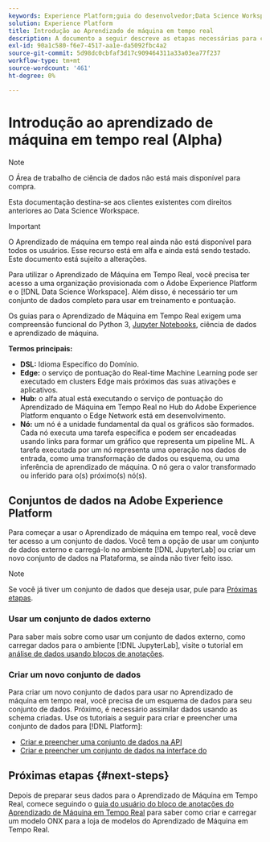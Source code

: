```yaml
---
keywords: Experience Platform;guia do desenvolvedor;Data Science Workspace;tópicos populares;Aprendizado de máquina em tempo real;
solution: Experience Platform
title: Introdução ao Aprendizado de máquina em tempo real
description: A documento a seguir descreve as etapas necessárias para criar um modelo de Aprendizagem de máquina em tempo real em Adobe Experience Platform.
exl-id: 90a1c580-f6e7-4517-aa1e-da5092fbc4a2
source-git-commit: 5d98dc0cbfaf3d17c909464311a33a03ea77f237
workflow-type: tm+mt
source-wordcount: '461'
ht-degree: 0%

---
```


# Introdução ao aprendizado de máquina em tempo real (Alpha)

>[!NOTE]
>
>O Área de trabalho de ciência de dados não está mais disponível para compra.
>
>Esta documentação destina-se aos clientes existentes com direitos anteriores ao Data Science Workspace.

>[!IMPORTANT]
>
>O Aprendizado de máquina em tempo real ainda não está disponível para todos os usuários. Esse recurso está em alfa e ainda está sendo testado. Este documento está sujeito a alterações.

Para utilizar o Aprendizado de Máquina em Tempo Real, você precisa ter acesso a uma organização provisionada com o Adobe Experience Platform e o [!DNL Data Science Workspace]. Além disso, é necessário ter um conjunto de dados completo para usar em treinamento e pontuação.

Os guias para o Aprendizado de Máquina em Tempo Real exigem uma compreensão funcional do Python 3, [Jupyter Notebooks](../jupyterlab/overview.md), ciência de dados e aprendizado de máquina.

**Termos principais:**

- **DSL:** Idioma Específico do Domínio.
- **Edge:** o serviço de pontuação do Real-time Machine Learning pode ser executado em clusters Edge mais próximos das suas ativações e aplicativos.
- **Hub:** o alfa atual está executando o serviço de pontuação do Aprendizado de Máquina em Tempo Real no Hub do Adobe Experience Platform enquanto o Edge Network está em desenvolvimento.
- **Nó:** um nó é a unidade fundamental da qual os gráficos são formados. Cada nó executa uma tarefa específica e podem ser encadeadas usando links para formar um gráfico que representa um pipeline ML. A tarefa executada por um nó representa uma operação nos dados de entrada, como uma transformação de dados ou esquema, ou uma inferência de aprendizado de máquina. O nó gera o valor transformado ou inferido para o(s) próximo(s) nó(s).

## Conjuntos de dados na Adobe Experience Platform

Para começar a usar o Aprendizado de máquina em tempo real, você deve ter acesso a um conjunto de dados. Você tem a opção de usar um conjunto de dados externo e carregá-lo no ambiente [!DNL JupyterLab] ou criar um novo conjunto de dados na Plataforma, se ainda não tiver feito isso.

>[!NOTE]
>
>Se você já tiver um conjunto de dados que deseja usar, pule para [Próximas etapas](#next-steps).

### Usar um conjunto de dados externo

Para saber mais sobre como usar um conjunto de dados externo, como carregar dados para o ambiente [!DNL JupyterLab], visite o tutorial em [análise de dados usando blocos de anotações](../jupyterlab/analyze-your-data.md#external-data).

### Criar um novo conjunto de dados

Para criar um novo conjunto de dados para usar no Aprendizado de máquina em tempo real, você precisa de um esquema de dados para seu conjunto de dados. Próximo, é necessário assimilar dados usando as schema criadas. Use os tutoriais a seguir para criar e preencher uma conjunto de dados para [!DNL Platform]:

- [Criar e preencher uma conjunto de dados na API](../../catalog/datasets/create.md)
- [Criar e preencher um conjunto de dados na interface do](../../ingestion/tutorials/ingest-batch-data.md)

## Próximas etapas {#next-steps}

Depois de preparar seus dados para o Aprendizado de Máquina em Tempo Real, comece seguindo o [guia do usuário do bloco de anotações do Aprendizado de Máquina em Tempo Real](./rtml-authoring-notebook.md) para saber como criar e carregar um modelo ONX para a loja de modelos do Aprendizado de Máquina em Tempo Real.
